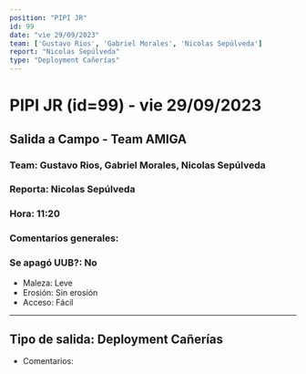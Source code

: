 ```yaml
---
position: "PIPI JR"
id: 99
date: "vie 29/09/2023"
team: ['Gustavo Rios', 'Gabriel Morales', 'Nicolas Sepúlveda']
report: "Nicolas Sepúlveda"
type: "Deployment Cañerías"
---
```


# PIPI JR (id=99) - vie 29/09/2023
## Salida a Campo - Team AMIGA
### Team: Gustavo Rios, Gabriel Morales, Nicolas Sepúlveda
### Reporta: Nicolas Sepúlveda
### Hora: 11:20
### Comentarios generales: 
### Se apagó UUB?: No 
- Maleza: Leve
- Erosión: Sin erosión
- Acceso: Fácil
---------
## Tipo de salida: Deployment Cañerías
   - Comentarios: 
